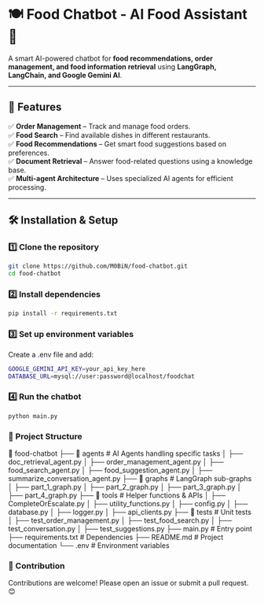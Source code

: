 # 🍽️ Food Chatbot - AI Food Assistant 🤖
A smart AI-powered chatbot for **food recommendations, order management, and food information retrieval** using **LangGraph, LangChain, and Google Gemini AI**.

---

## 🚀 Features
✅ **Order Management** – Track and manage food orders.  
✅ **Food Search** – Find available dishes in different restaurants.  
✅ **Food Recommendations** – Get smart food suggestions based on preferences.  
✅ **Document Retrieval** – Answer food-related questions using a knowledge base.  
✅ **Multi-agent Architecture** – Uses specialized AI agents for efficient processing.  

---

## 🛠️ Installation & Setup

### 1️⃣ Clone the repository
```bash
git clone https://github.com/M0BiN/food-chatbot.git
cd food-chatbot
```
### 2️⃣ Install dependencies
```bash
pip install -r requirements.txt
```

### 3️⃣ Set up environment variables
Create a .env file and add:
```bash
GOOGLE_GEMINI_API_KEY=your_api_key_here
DATABASE_URL=mysql://user:password@localhost/foodchat
```
### 4️⃣ Run the chatbot
```bash
python main.py
```

### 📂 Project Structure
📂 food-chatbot
├── 📂 agents                  # AI Agents handling specific tasks
│   ├── doc_retrieval_agent.py
│   ├── order_management_agent.py
│   ├── food_search_agent.py
│   ├── food_suggestion_agent.py
│   ├── summarize_conversation_agent.py
├── 📂 graphs                  # LangGraph sub-graphs
│   ├── part_1_graph.py
│   ├── part_2_graph.py
│   ├── part_3_graph.py
│   ├── part_4_graph.py
├── 📂 tools                   # Helper functions & APIs
│   ├── CompleteOrEscalate.py
│   ├── utility_functions.py
│   ├── config.py
│   ├── database.py
│   ├── logger.py
│   ├── api_clients.py
├── 📂 tests                   # Unit tests
│   ├── test_order_management.py
│   ├── test_food_search.py
│   ├── test_conversation.py
│   ├── test_suggestions.py
├── main.py                    # Entry point
├── requirements.txt            # Dependencies
├── README.md                   # Project documentation
└── .env                        # Environment variables


### 📢 Contribution
Contributions are welcome! Please open an issue or submit a pull request. 😊